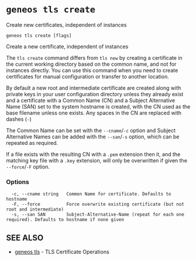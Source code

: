 # `geneos tls create`

Create new certificates, independent of instances

```text
geneos tls create [flags]
```

Create a new certificate, independent of instances

The `tls create` command differs from `tls new` by creating a certificate in the current working directory based on the common name, and not for instances directly. You can use this command when you need to create certificates for manual configuration or transfer to another location.

By default a new root and intermediate certificate are created along with private keys in your user configuration directory unless they already exist and a certificate with a Common Name (CN) and a Subject Alternative Name (SAN) set to the system hostname is created, with the CN used as the base filename unless one exists. Any spaces in the CN are replaced with dashes (`-`)

The Common Name can be set with the `--cname`/`-c` option and Subject Alternative Names can be added with the `--san`/`-s` option, which can be repeated as required.

If a file exists with the resulting CN with a `.pem` extension then it, and the matching key file with a `.key` extension, will only be overwritten if given the `--force`/`-F` option.

### Options

```text
  -c, --cname string   Common Name for certificate. Defaults to hostname
  -F, --force          Force overwrite existing certificate (but not root and intermediate)
  -s, --san SAN        Subject-Alternative-Name (repeat for each one required). Defaults to hostname if none given
```

## SEE ALSO

* [geneos tls](geneos_tls.md)	 - TLS Certificate Operations
